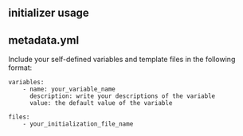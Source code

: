 ## initializer usage


## metadata.yml
Include your self-defined variables and template files in the following format:

```
variables:
	- name: your_variable_name
  	  description: write your descriptions of the variable
  	  value: the default value of the variable
```

```
files:
	- your_initialization_file_name
```

